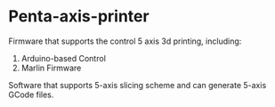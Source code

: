 # Penta-axis-printer

Firmware that supports the control 5 axis 3d printing, including:
1. Arduino-based Control
2. Marlin Firmware

Software that supports 5-axis slicing scheme and can generate 5-axis GCode files.
